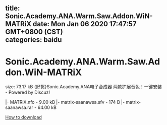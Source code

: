 
title: Sonic.Academy.ANA.Warm.Saw.Addon.WiN-MATRiX
date: Mon Jan 06 2020 17:47:57 GMT+0800 (CST)    
categories: baidu
---

# Sonic.Academy.ANA.Warm.Saw.Addon.WiN-MATRiX
size: 73.17 kB
 {好货}Sonic.Academy.ANA电子合成器 两款扩展音色！一键安装 - Powered by Discuz!
 
|- MATRiX.nfo - 9.00 kB
|- matrix-saanawsa.sfv - 174 B
|- matrix-saanawsa.rar - 64.00 kB

[How to download](https://bpcam.bemobtrk.com/go/2ceec3aa-1ca2-46d6-b9ff-aaa5c184517c?jno=5254)